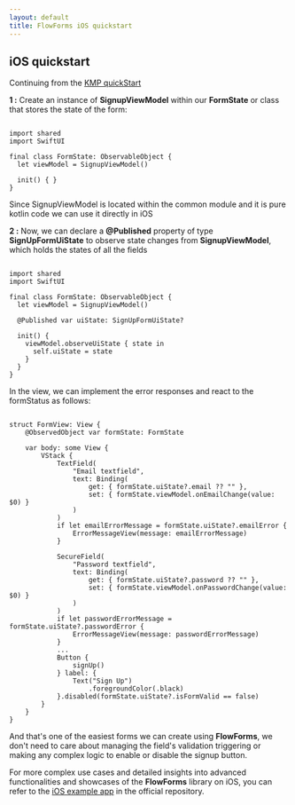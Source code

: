 ```yaml
---
layout: default
title: FlowForms iOS quickstart
---
```


## iOS quickstart

Continuing from the [KMP quickStart](kmp-quickstart)

**1 :** Create an instance of **SignupViewModel** within our **FormState** or class that stores the state of the form:

<pre><code class="swift">
import shared
import SwiftUI

final class FormState: ObservableObject {
  let viewModel = SignupViewModel()

  init() { }
}
</code></pre>

<p class="comment">Since SignupViewModel is located within the common module and it is pure kotlin code we can use it directly in iOS</p>

**2 :** Now, we can declare a **@Published** property of type **SignUpFormUiState** to observe state changes from **SignupViewModel**, which holds the states of all the fields

<pre><code class="swift">
import shared
import SwiftUI

final class FormState: ObservableObject {
  let viewModel = SignupViewModel()
 
  @Published var uiState: SignUpFormUiState?
  
  init() {
    viewModel.observeUiState { state in
      self.uiState = state
    }
  }
}
</code></pre>

<p>In the view, we can implement the error responses and react to the formStatus as follows:</p>

<pre><code class="swift">
struct FormView: View {
    @ObservedObject var formState: FormState
	
    var body: some View {
        VStack {
            TextField(
                "Email textfield", 
                text: Binding(
                    get: { formState.uiState?.email ?? "" },
                    set: { formState.viewModel.onEmailChange(value: $0) }
                )
            )
            if let emailErrorMessage = formState.uiState?.emailError {
                ErrorMessageView(message: emailErrorMessage)
            }

            SecureField(
                "Password textfield", 
                text: Binding(
                    get: { formState.uiState?.password ?? "" },
                    set: { formState.viewModel.onPasswordChange(value: $0) }
                )
            )
            if let passwordErrorMessage = formState.uiState?.passwordError {
                ErrorMessageView(message: passwordErrorMessage)
            }
            ...
            Button {
                signUp()
            } label: {
                Text("Sign Up")
                    .foregroundColor(.black)
            }.disabled(formState.uiState?.isFormValid == false)
        }
    }
}
</code></pre>

And that's one of the easiest forms we can create using **FlowForms**, we don't need to care about managing the field's validation triggering or making any complex logic to enable or disable the signup button.

For more complex use cases and detailed insights into advanced functionalities and showcases of the **FlowForms** library on iOS, you can refer to the [iOS example app](https://github.com/rootstrap/FlowForms/tree/main/ExampleApp%20iOS) in the official repository.
